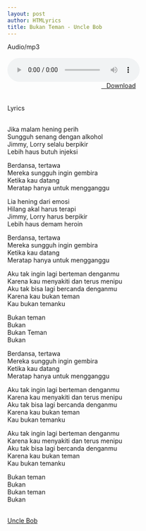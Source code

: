 ```yaml
---
layout: post
author: HTMLyrics
title: Bukan Teman - Uncle Bob
---
```


<div class="htl">Audio/mp3</div><br />

<audio class='js-player' style="--plyr-color-main: #212121;" controls>
<source src="https://drive.google.com/uc?authuser=0&id=1vRilQwRIPMeBxZ78MxGDf3SzJZ7dQhq6&export=download" type="audio/mp3">
</audio><br />

<center>
<a href="/download/bukanteman-unclebob" class="hbt"><i class="fa fa-chevron-down" aria-hidden="true"></i>&nbsp; &nbsp;Download</a>
</center><br />
<br />

<div class="htl">Lyrics</div><br />

Jika malam hening perih<br />
Sungguh senang dengan alkohol<br />
Jimmy, Lorry selalu berpikir<br />
Lebih haus butuh injeksi<br />

Berdansa, tertawa<br />
Mereka sungguh ingin gembira<br />
Ketika kau datang<br />
Meratap hanya untuk mengganggu<br />

Lia hening dari emosi<br />
Hilang akal harus terapi<br />
Jimmy, Lorry harus berpikir<br />
Lebih haus demam heroin<br />

Berdansa, tertawa<br />
Mereka sungguh ingin gembira<br />
Ketika kau datang<br />
Meratap hanya untuk mengganggu<br />

Aku tak ingin lagi berteman denganmu<br />
Karena kau menyakiti dan terus menipu<br />
Aku tak bisa lagi bercanda denganmu<br />
Karena kau bukan teman<br />
Kau bukan temanku<br />

Bukan teman<br />
Bukan<br />
Bukan Teman<br />
Bukan<br />

Berdansa, tertawa<br />
Mereka sungguh ingin gembira<br />
Ketika kau datang<br />
Meratap hanya untuk mengganggu<br />

Aku tak ingin lagi berteman denganmu<br />
Karena kau menyakiti dan terus menipu<br />
Aku tak bisa lagi bercanda denganmu<br />
Karena kau bukan teman<br />
Kau bukan temanku<br />

Aku tak ingin lagi berteman denganmu<br />
Karena kau menyakiti dan terus menipu<br />
Aku tak bisa lagi bercanda denganmu<br />
Karena kau bukan teman<br />
Kau bukan temanku<br />

Bukan teman<br />
Bukan<br />
Bukan teman<br />
Bukan<br />
<br />

<i class="fa fa-hashtag" aria-hidden="true"></i>
<a href="/artist/unclebob">Uncle Bob</a>
